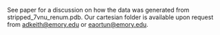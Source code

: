 See paper for a discussion on how the data was generated from stripped_7vnu_renum.pdb. Our cartesian folder is available upon request from adkeith@emory.edu or eaortun@emory.edu.

